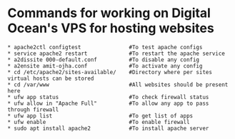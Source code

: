 # Commands for working on Digital Ocean's VPS for hosting websites
	* apache2ctl configtest               #To test apache configs
	* service apache2 restart             #To restart the apache service
	* a2dissite 000-default.conf          #To disable any config
	* a2ensite amit-ojha.conf             #To activate any config
	* cd /etc/apache2/sites-available/    #Directory where per sites virtual hosts can be stored
	* cd /var/www                         #All websites should be present here
	* ufw app status                      #To check firewall status
	* ufw allow in "Apache Full"          #To allow any app to pass through firewall
	* ufw app list                        #To get list of apps
	* ufw enable                          #To enable firewall
	* sudo apt install apache2            #To install apache server
